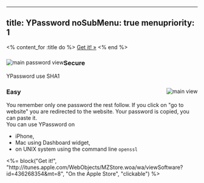 -----
title: YPassword
noSubMenu: true
menupriority: 1
-----
<% content_for :title do %>
    <a href="http://itunes.apple.com/WebObjects/MZStore.woa/wa/viewSoftware?id=436268354&mt=8">Get it! &raquo;</a>
<% end %>

<div id="securecontent" class="slideshow big">
    <div class="inner">
        <div class="leftcontent">
            <img src="/img/main/iPhone pw.png" class="clean" alt="main password view" style="float:left" />
        </div>
        <div class="rightcontent">
            <h3>Secure</h3>
            YPassword use SHA1
        </div>
    </div>
    <div class="flush"></div>
</div>

<div id="easycontent" class="slideshow big"><div class="inner">
        <div class="rightcontent">
            <img src="/img/main/iPhone_Easy.png" alt="main view" style="display:block;margin-left:0;float:right"/>
        </div>
        <div class="leftcontent">
            <h3>Easy</h3>
            You remember only one password the rest follow.
            If you click on "go to website" you are redirected to the website.
            Your password is copied, you can paste it.
        </div>
    </div>
    <div class="flush"></div>
</div>

<div id="portablecontent" class="slideshow big">
    <div class="inner">
        You can use YPassword on 
        <ul>
            <li> iPhone, </li>
            <li> Mac using Dashboard widget, </li>
            <li> on UNIX system using the command line <code>openssl</code> </li>
        </ul>
    </div>
    <div class="flush"></div>
</div>

<div class="flush"></div>
<%= block("Get it!", 
          "http://itunes.apple.com/WebObjects/MZStore.woa/wa/viewSoftware?id=436268354&mt=8",
          "On the Apple Store", 
          "clickable") %>

<div class="flush"></div>
